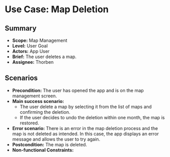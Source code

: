 # Use Case: Map Deletion

## Summary

- **Scope:** Map Management
- **Level:** User Goal
- **Actors:** App User
- **Brief:** The user deletes a map.
- **Assignee:** Thorben

## Scenarios

- **Precondition:**
  The user has opened the app and is on the map management screen.
- **Main success scenario:**
  - The user delete a map by selecting it from the list of maps and confirming the deletion.
  - If the user decides to undo the deletion within one month, the map is restored.
- **Error scenario:**
  There is an error in the map deletion process and the map is not deleted as intended.
  In this case, the app displays an error message and allows the user to try again.
- **Postcondition:**
  The map is deleted.
- **Non-functional Constraints:**
